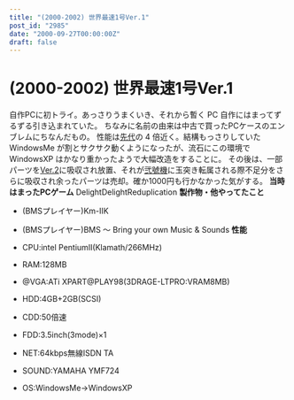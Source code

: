 ```yaml
---
title: "(2000-2002) 世界最速1号Ver.1"
post_id: "2985"
date: "2000-09-27T00:00:00Z"
draft: false
---
```


# (2000-2002) 世界最速1号Ver.1

自作PCに初トライ。あっさりうまくいき、それから暫く PC 自作にはまってずるずる引き込まれていた。 ちなみに名前の由来は中古で買ったPCケースのエンブレムにちなんだもの。 性能は[先代](/brezza5100cx)の 4 倍近く。結構もっさりしていた WindowsMe が割とサクサク動くようになったが、流石にこの環境で WindowsXP はかなり重かったようで大幅改造をすることに。  その後は、一部パーツを[Ver.2](/Homebuilt-2)に吸収され放置、それが[弐號機](/Homebuilt-3)に玉突き転属される際不足分をさらに吸収され余ったパーツは売却。確か1000円も行かなかった気がする。 **当時はまったPCゲーム** DelightDelightReduplication **製作物・他やってたこと**

  * (BMSプレイヤー)Km-IIK
  * (BMSプレイヤー)BMS ～ Bring your own Music & Sounds
**性能**

  * CPU:intel PentiumII(Klamath/266MHz)
  * RAM:128MB
  * @VGA:ATi XPART@PLAY98(3DRAGE-LTPRO:VRAM8MB)
  * HDD:4GB+2GB(SCSI)
  * CDD:50倍速
  * FDD:3.5inch(3mode)×1
  * NET:64kbps無線ISDN TA
  * SOUND:YAMAHA YMF724
  * OS:WindowsMe→WindowsXP
